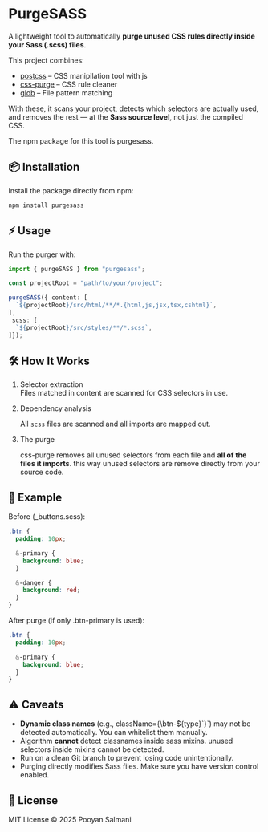 # **PurgeSASS**

A lightweight tool to automatically **purge unused CSS rules directly inside your Sass (.scss) files**.

This project combines:

* [postcss](https://postcss.org/) – CSS manipilation tool with js
* [css-purge](https://www.npmjs.com/package/css-purge) – CSS rule cleaner  
* [glob](https://www.npmjs.com/package/glob) – File pattern matching

With these, it scans your project, detects which selectors are actually used, and removes the rest — at the **Sass source level**, not just the compiled CSS.

The npm package for this tool is purgesass.

## **📦 Installation**

Install the package directly from npm:

```
npm install purgesass
```

## **⚡ Usage**

Run the purger with:

```ts
import { purgeSASS } from "purgesass";

const projectRoot = "path/to/your/project";  

purgeSASS({ content: [
  `${projectRoot}/src/html/**/*.{html,js,jsx,tsx,cshtml}`,
],
 scss: [
  `${projectRoot}/src/styles/**/*.scss`,
]});
```

## **🛠 How It Works**

1. Selector extraction  
   Files matched in content are scanned for CSS selectors in use.
2. Dependency analysis
    
    All `scss` files are scanned and all imports are mapped out. 
2. The purge

   css-purge removes all unused selectors from each file and **all of the files it imports**. this way unused selectors are remove directly from your source code.
   

## **🧪 Example**

Before (\_buttons.scss):
```scss
.btn {  
  padding: 10px;

  &-primary {  
    background: blue;  
  }

  &-danger {  
    background: red;  
  }  
}
```

After purge (if only .btn-primary is used):

```scss
.btn {  
  padding: 10px;

  &-primary {  
    background: blue;  
  }  
}
```

## **⚠️ Caveats**

* **Dynamic class names** (e.g., className={\\btn-${type}\`}\`) may not be detected automatically. You can whitelist them manually.  
* Algorithm **cannot** detect classnames inside sass mixins. unused selectors inside mixins cannot be detected.  
* Run on a clean Git branch to prevent losing code unintentionally.  
* Purging directly modifies Sass files. Make sure you have version control enabled.

## **📜 License**

MIT License © 2025 Pooyan Salmani